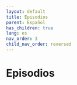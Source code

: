 ```yaml
---
layout: default
title: Episodios
parent: Español
has_children: true
lang: es
nav_order: 3
child_nav_order: reversed
---
```


# Episodios 

